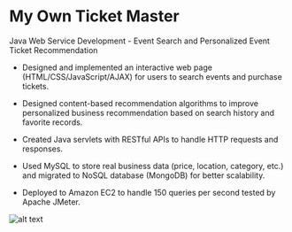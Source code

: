 # My Own Ticket Master
Java Web Service Development - Event Search and Personalized Event Ticket Recommendation

- Designed and implemented an interactive web page (HTML/CSS/JavaScript/AJAX) for users to search events
and purchase tickets.

- Designed content-based recommendation algorithms to improve personalized business recommendation based
on search history and favorite records.

- Created Java servlets with RESTful APIs to handle HTTP requests and responses.

- Used MySQL to store real business data (price, location, category, etc.) and migrated to NoSQL database
(MongoDB) for better scalability.

- Deployed to Amazon EC2 to handle 150 queries per second tested by Apache JMeter. 

![alt text](https://raw.githubusercontent.com/VioletKingdom/MyOwnTicketMaster/Capture2.JPG)
